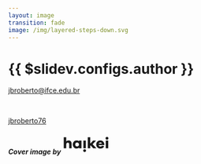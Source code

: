 ```yaml
---
layout: image
transition: fade
image: /img/layered-steps-down.svg
---
```


# {{ $slidev.configs.author }}

<p style="line-height: 36px">

<mdi-email class="inline-block"/> [jbroberto@ifce.edu.br](jbroberto@ifce.edu.br)

<br>

<carbon-logo-github class="inline-block"/> [jbroberto76](https://github.com/jbroberto76)

</p>



<div class="absolute bottom-5 left-5">
<PoweredBySlidev />

##### Cover image by [<svg class="p-1 inline-block" xmlns="http://www.w3.org/2000/svg" width="96" height="40" fill="none" viewBox="0 0 96 40" style="width:auto;height:2.5rem"><path fill="currentcolor" d="M87.465 7.456c0-1.538 1.193-2.856 2.888-2.856 1.695 0 2.919 1.318 2.919 2.856 0 1.6-1.224 2.793-2.92 2.793-1.694 0-2.887-1.193-2.887-2.793zM7.623 13.607c1.224-1.255 2.856-1.977 4.865-1.977 3.64 0 6.088 2.605 6.088 6.56v9.665h-4.99v-8.599c0-1.852-1.098-3.107-2.73-3.107-1.946 0-3.233 1.35-3.233 4.394v7.313H2.602V5.258h5.021v8.348z"></path><path fill="currentcolor" fill-rule="evenodd" d="M33.552 13.356V12.1h5.021v15.754h-5.021V26.6c-1.224 1.099-2.856 1.726-4.896 1.726-4.174 0-7.69-3.358-7.69-8.348 0-4.959 3.516-8.348 7.69-8.348 2.04 0 3.672.627 4.896 1.726zm-7.658 6.622c0 2.51 1.6 4.08 3.798 4.08 2.008 0 3.86-1.57 3.86-4.08 0-2.48-1.852-4.08-3.86-4.08-2.197 0-3.798 1.6-3.798 4.08z" clip-rule="evenodd"></path><path fill="currentcolor" d="M47.472 12.1h-5.021v15.755h5.021V12.1zM68.123 12.1l-6.904 7.501 7.626 8.255h-6.434l-4.833-5.681h-1.193v5.68h-5.021V5.26h5.022v12.208h1.004l4.676-5.366h6.057z"></path><path fill="currentcolor" fill-rule="evenodd" d="M84.98 19.978c-.094-5.147-3.672-8.348-8.129-8.348-4.582 0-8.348 3.39-8.348 8.348 0 4.99 3.766 8.348 8.317 8.348 3.61 0 6.465-1.6 7.815-4.927l-4.457-.91c-.847 1.538-2.197 1.82-3.358 1.82-1.695 0-2.982-1.161-3.39-3.044h11.55v-1.287zM76.85 15.71c1.444 0 2.7.784 3.17 2.48h-6.496c.47-1.602 1.883-2.48 3.326-2.48z" clip-rule="evenodd"></path><path fill="currentcolor" d="M87.842 12.1h5.022v15.755h-5.022V12.1zM44.962 29.752c-1.695 0-2.887 1.318-2.887 2.856 0 1.6 1.192 2.793 2.887 2.793s2.919-1.192 2.919-2.793c0-1.538-1.224-2.856-2.919-2.856z"></path></svg>](https://haikei.app/)
</div>